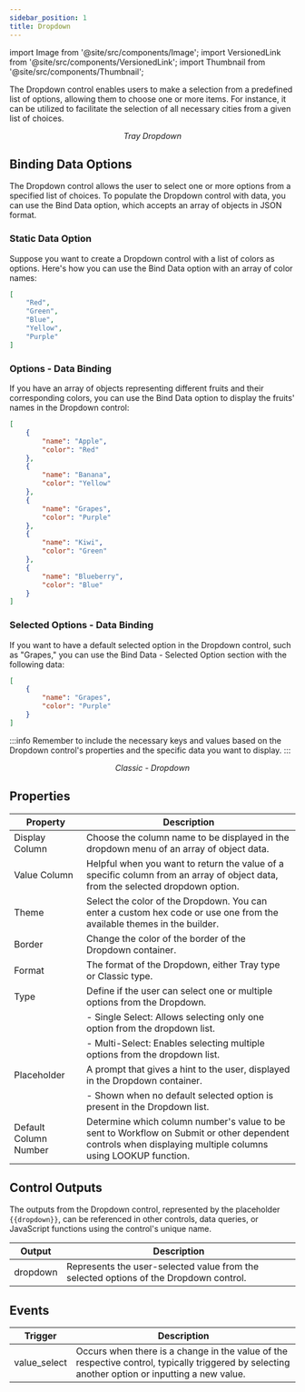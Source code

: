 ```yaml
---
sidebar_position: 1
title: Dropdown
---
```


import Image from '@site/src/components/Image'; import VersionedLink from '@site/src/components/VersionedLink'; import
Thumbnail from '@site/src/components/Thumbnail';

The Dropdown control enables users to make a selection from a predefined list of options, allowing them to choose one or more items. For instance, it can be utilized to facilitate the selection of all necessary cities from a given list of choices.


<figure>
  <Thumbnail src="/img/reference/controls/dropdown/preview.png" alt="Tray Dropdown" />
  <figcaption align = "center"><i>Tray Dropdown</i></figcaption>
</figure>

## Binding Data Options

The Dropdown control allows the user to select one or more options from a specified list of choices. To populate the Dropdown control with data, you can use the Bind Data option, which accepts an array of objects in JSON format.


### Static Data Option

Suppose you want to create a Dropdown control with a list of colors as options. Here's how you can use the Bind Data option with an array of color names:

```json
[
    "Red",
    "Green",
    "Blue",
    "Yellow",
    "Purple"
]
```

### Options - Data Binding

If you have an array of objects representing different fruits and their corresponding colors, you can use the Bind Data option to display the fruits' names in the Dropdown control:

```json
[
    {
        "name": "Apple",
        "color": "Red"
    },
    {
        "name": "Banana",
        "color": "Yellow"
    },
    {
        "name": "Grapes",
        "color": "Purple"
    },
    {
        "name": "Kiwi",
        "color": "Green"
    },
    {
        "name": "Blueberry",
        "color": "Blue"
    }
]
```

### Selected Options - Data Binding

If you want to have a default selected option in the Dropdown control, such as "Grapes," you can use the Bind Data - Selected Option section with the following data:

```json
[
    {
        "name": "Grapes",
        "color": "Purple"
    }
]
```

:::info
Remember to include the necessary keys and values based on the Dropdown control's properties and the specific data you want to display.
:::

<figure>
  <Thumbnail src="/img/reference/controls/dropdown/example.jpg" alt="Classic Tray Dropdown" />
  <figcaption align = "center"><i>Classic - Dropdown</i></figcaption>
</figure>


## Properties


| Property          | Description                                                                                                            |
|-------------------|------------------------------------------------------------------------------------------------------------------------|
| Display Column    | Choose the column name to be displayed in the dropdown menu of an array of object data.                              |
| Value Column      | Helpful when you want to return the value of a specific column from an array of object data, from the selected dropdown option. |
| Theme             | Select the color of the Dropdown. You can enter a custom hex code or use one from the available themes in the builder. |
| Border            | Change the color of the border of the Dropdown container.                                                            |
| Format            | The format of the Dropdown, either Tray type or Classic type.                                                         |
| Type              | Define if the user can select one or multiple options from the Dropdown.                                              |
|                   | - Single Select: Allows selecting only one option from the dropdown list.                                            |
|                   | - Multi-Select: Enables selecting multiple options from the dropdown list.                                           |
| Placeholder       | A prompt that gives a hint to the user, displayed in the Dropdown container.                                          |
|                   | - Shown when no default selected option is present in the Dropdown list.                                             |
| Default Column Number | Determine which column number's value to be sent to Workflow on Submit or other dependent controls when displaying multiple columns using LOOKUP function. |


## Control Outputs

The outputs from the Dropdown control, represented by the placeholder `{{dropdown}}`, can be referenced in other controls, data queries, or JavaScript functions using the control's unique name.

| Output       | Description                                                                                                  |
|--------------|--------------------------------------------------------------------------------------------------------------|
| dropdown    | Represents the user-selected value from the selected options of the Dropdown control.                        |

## Events


| Trigger     | Description                                                                                                                              |
|--------------|------------------------------------------------------------------------------------------------------------------------------------------|
| value_select | Occurs when there is a change in the value of the respective control, typically triggered by selecting another option or inputting a new value. |


